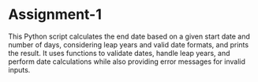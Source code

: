 # Assignment-1
This Python script calculates the end date based on a given start date and number of days, considering leap years and valid date formats, and prints the result. It uses functions to validate dates, handle leap years, and perform date calculations while also providing error messages for invalid inputs.
